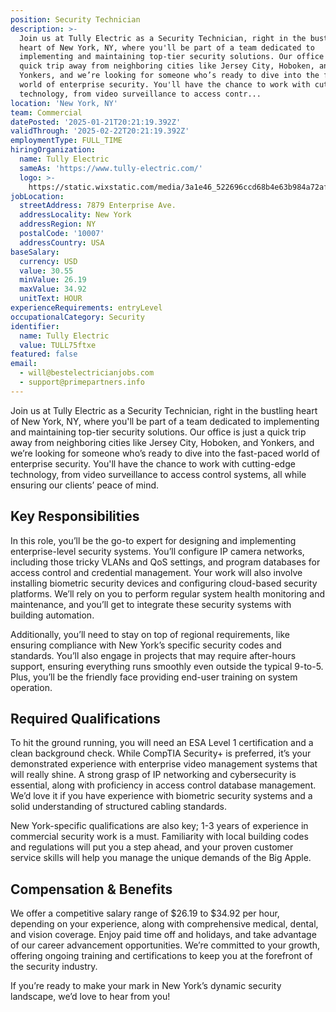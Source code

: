 ```yaml
---
position: Security Technician
description: >-
  Join us at Tully Electric as a Security Technician, right in the bustling
  heart of New York, NY, where you'll be part of a team dedicated to
  implementing and maintaining top-tier security solutions. Our office is just a
  quick trip away from neighboring cities like Jersey City, Hoboken, and
  Yonkers, and we’re looking for someone who’s ready to dive into the fast-paced
  world of enterprise security. You'll have the chance to work with cutting-edge
  technology, from video surveillance to access contr...
location: 'New York, NY'
team: Commercial
datePosted: '2025-01-21T20:21:19.392Z'
validThrough: '2025-02-22T20:21:19.392Z'
employmentType: FULL_TIME
hiringOrganization:
  name: Tully Electric
  sameAs: 'https://www.tully-electric.com/'
  logo: >-
    https://static.wixstatic.com/media/3a1e46_522696ccd68b4e63b984a72af3fe2da3~mv2.jpg/v1/fill/w_310,h_118,al_c,q_80,usm_0.66_1.00_0.01,enc_avif,quality_auto/tully_logo_name_(640x245).jpg
jobLocation:
  streetAddress: 7879 Enterprise Ave.
  addressLocality: New York
  addressRegion: NY
  postalCode: '10007'
  addressCountry: USA
baseSalary:
  currency: USD
  value: 30.55
  minValue: 26.19
  maxValue: 34.92
  unitText: HOUR
experienceRequirements: entryLevel
occupationalCategory: Security
identifier:
  name: Tully Electric
  value: TULL75ftxe
featured: false
email:
  - will@bestelectricianjobs.com
  - support@primepartners.info
---
```




Join us at Tully Electric as a Security Technician, right in the bustling heart of New York, NY, where you'll be part of a team dedicated to implementing and maintaining top-tier security solutions. Our office is just a quick trip away from neighboring cities like Jersey City, Hoboken, and Yonkers, and we’re looking for someone who’s ready to dive into the fast-paced world of enterprise security. You'll have the chance to work with cutting-edge technology, from video surveillance to access control systems, all while ensuring our clients’ peace of mind.

## Key Responsibilities

In this role, you’ll be the go-to expert for designing and implementing enterprise-level security systems. You’ll configure IP camera networks, including those tricky VLANs and QoS settings, and program databases for access control and credential management. Your work will also involve installing biometric security devices and configuring cloud-based security platforms. We’ll rely on you to perform regular system health monitoring and maintenance, and you’ll get to integrate these security systems with building automation.

Additionally, you’ll need to stay on top of regional requirements, like ensuring compliance with New York’s specific security codes and standards. You’ll also engage in projects that may require after-hours support, ensuring everything runs smoothly even outside the typical 9-to-5. Plus, you’ll be the friendly face providing end-user training on system operation.

## Required Qualifications

To hit the ground running, you will need an ESA Level 1 certification and a clean background check. While CompTIA Security+ is preferred, it’s your demonstrated experience with enterprise video management systems that will really shine. A strong grasp of IP networking and cybersecurity is essential, along with proficiency in access control database management. We’d love it if you have experience with biometric security systems and a solid understanding of structured cabling standards.

New York-specific qualifications are also key; 1-3 years of experience in commercial security work is a must. Familiarity with local building codes and regulations will put you a step ahead, and your proven customer service skills will help you manage the unique demands of the Big Apple.

## Compensation & Benefits

We offer a competitive salary range of $26.19 to $34.92 per hour, depending on your experience, along with comprehensive medical, dental, and vision coverage. Enjoy paid time off and holidays, and take advantage of our career advancement opportunities. We’re committed to your growth, offering ongoing training and certifications to keep you at the forefront of the security industry.

If you’re ready to make your mark in New York’s dynamic security landscape, we’d love to hear from you!
